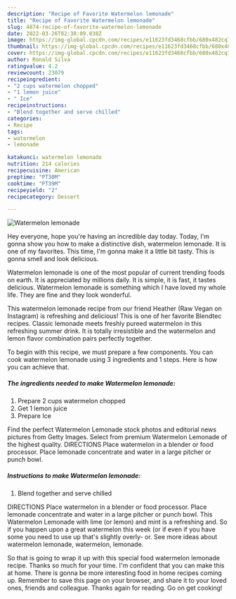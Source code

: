 ```yaml
---
description: "Recipe of Favorite Watermelon lemonade"
title: "Recipe of Favorite Watermelon lemonade"
slug: 4874-recipe-of-favorite-watermelon-lemonade
date: 2022-03-26T02:38:09.038Z
image: https://img-global.cpcdn.com/recipes/e11623fd3468cfbb/680x482cq70/watermelon-lemonade-recipe-main-photo.jpg
thumbnail: https://img-global.cpcdn.com/recipes/e11623fd3468cfbb/680x482cq70/watermelon-lemonade-recipe-main-photo.jpg
cover: https://img-global.cpcdn.com/recipes/e11623fd3468cfbb/680x482cq70/watermelon-lemonade-recipe-main-photo.jpg
author: Ronald Silva
ratingvalue: 4.2
reviewcount: 23079
recipeingredient:
- "2 cups watermelon chopped"
- "1 lemon juice"
- " Ice"
recipeinstructions:
- "Blend together and serve chilled"
categories:
- Recipe
tags:
- watermelon
- lemonade

katakunci: watermelon lemonade 
nutrition: 214 calories
recipecuisine: American
preptime: "PT30M"
cooktime: "PT39M"
recipeyield: "2"
recipecategory: Dessert

---
```



![Watermelon lemonade](https://img-global.cpcdn.com/recipes/e11623fd3468cfbb/680x482cq70/watermelon-lemonade-recipe-main-photo.jpg)

Hey everyone, hope you're having an incredible day today. Today, I'm gonna show you how to make a distinctive dish, watermelon lemonade. It is one of my favorites. This time, I'm gonna make it a little bit tasty. This is gonna smell and look delicious.

Watermelon lemonade is one of the most popular of current trending foods on earth. It is appreciated by millions daily. It is simple, it is fast, it tastes delicious. Watermelon lemonade is something which I have loved my whole life. They are fine and they look wonderful.

This watermelon lemonade recipe from our friend Heather (Raw Vegan on Instagram) is refreshing and delicious! This is one of her favorite Blendtec recipes. Classic lemonade meets freshly pureed watermelon in this refreshing summer drink. It is totally irresistible and the watermelon and lemon flavor combination pairs perfectly together.


To begin with this recipe, we must prepare a few components. You can cook watermelon lemonade using 3 ingredients and 1 steps. Here is how you can achieve that.

<!--inarticleads1-->

##### The ingredients needed to make Watermelon lemonade:

1. Prepare 2 cups watermelon chopped
1. Get 1 lemon juice
1. Prepare  Ice


Find the perfect Watermelon Lemonade stock photos and editorial news pictures from Getty Images. Select from premium Watermelon Lemonade of the highest quality. DIRECTIONS Place watermelon in a blender or food processor. Place lemonade concentrate and water in a large pitcher or punch bowl. 

<!--inarticleads2-->

##### Instructions to make Watermelon lemonade:

1. Blend together and serve chilled


DIRECTIONS Place watermelon in a blender or food processor. Place lemonade concentrate and water in a large pitcher or punch bowl. This Watermelon Lemonade with lime (or lemon) and mint is a refreshing and. So if you happen upon a great watermelon this week (or if even if you have some you need to use up that&#39;s slightly overly- or. See more ideas about watermelon lemonade, watermelon, lemonade. 

So that is going to wrap it up with this special food watermelon lemonade recipe. Thanks so much for your time. I'm confident that you can make this at home. There is gonna be more interesting food in home recipes coming up. Remember to save this page on your browser, and share it to your loved ones, friends and colleague. Thanks again for reading. Go on get cooking!
